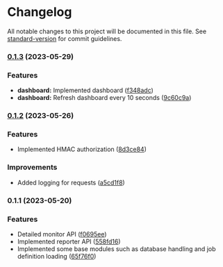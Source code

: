 # Changelog

All notable changes to this project will be documented in this file. See [standard-version](https://github.com/conventional-changelog/standard-version) for commit guidelines.

### [0.1.3](https://github.com/opsvent/dev-server/compare/v0.1.2...v0.1.3) (2023-05-29)


### Features

* **dashboard:** Implemented dashboard ([f348adc](https://github.com/opsvent/dev-server/commit/f348adcccb4b24c7e509bb610863813174df248a))
* **dashboard:** Refresh dashboard every 10 seconds ([9c60c9a](https://github.com/opsvent/dev-server/commit/9c60c9a8e26222355f402fb80612d46658dc09e9))

### [0.1.2](https://github.com/opsvent/dev-server/compare/v0.1.1...v0.1.2) (2023-05-26)


### Features

* Implemented HMAC authorization ([8d3ce84](https://github.com/opsvent/dev-server/commit/8d3ce8426fdcecc08cdbbc431a5f59fc01318635))


### Improvements

* Added logging for requests ([a5cd1f8](https://github.com/opsvent/dev-server/commit/a5cd1f8c550e03e624cabc82d5c0dcf7aa9006fc))

### 0.1.1 (2023-05-20)


### Features

* Detailed monitor API ([f0695ee](https://github.com/opsvent/dev-server/commit/f0695eef2b92ff84d71ec5d4b4de832efba56976))
* Implemented reporter API ([558fd16](https://github.com/opsvent/dev-server/commit/558fd16c3ea5ee96bd798b14675b0c1f2e492120))
* Implemented some base modules such as database handling and job definition loading ([65f76f0](https://github.com/opsvent/dev-server/commit/65f76f0f1ad0f85d9682a03491b70e7b28857a0e))
